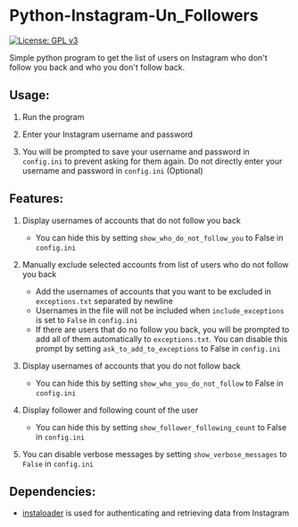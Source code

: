 # Python-Instagram-Un_Followers

[![License: GPL v3](https://img.shields.io/badge/License-GPLv3-blue.svg)](https://www.gnu.org/licenses/gpl-3.0)

Simple python program to get the list of users on Instagram who don't follow you back and who you don't follow back.

## Usage:

1. Run the program

2. Enter your Instagram username and password

3. You will be prompted to save your username and password in `config.ini` to prevent asking for them again. Do not
   directly enter your username and password in `config.ini` (Optional)

## Features:

1. Display usernames of accounts that do not follow you back
    - You can hide this by setting `show_who_do_not_follow_you` to False in `config.ini`

2. Manually exclude selected accounts from list of users who do not follow you back
    - Add the usernames of accounts that you want to be excluded in `exceptions.txt` separated by newline
    - Usernames in the file will not be included when `include_exceptions`  is set to `False` in `config.ini`
    - If there are users that do no follow you back, you will be prompted to add all of them automatically
      to `exceptions.txt`. You can disable this prompt by setting `ask_to_add_to_exceptions` to False in `config.ini`

3. Display usernames of accounts that you do not follow back
    - You can hide this by setting `show_who_you_do_not_follow` to False in `config.ini`

4. Display follower and following count of the user
    - You can hide this by setting `show_follower_following_count` to False in `config.ini`

5. You can disable verbose messages by setting `show_verbose_messages` to `False` in `config.ini`

## Dependencies:

- [instaloader](https://pypi.org/project/instaloader/) is used for authenticating and retrieving data from Instagram
